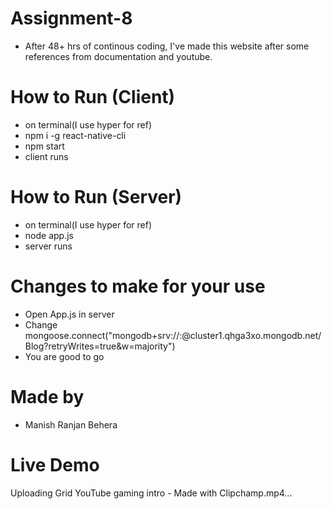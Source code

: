 # Assignment-8
- After 48+ hrs of continous coding, I've made this website after some references from documentation and youtube.

# How to Run (Client)
- on terminal(I use hyper for ref)
- npm i -g react-native-cli
- npm start
- client runs
# How to Run (Server)
- on terminal(I use hyper for ref)
- node app.js
- server runs
# Changes to make for your use
- Open App.js in server
- Change mongoose.connect("mongodb+srv://<username>:<password>@cluster1.qhga3xo.mongodb.net/Blog?retryWrites=true&w=majority")
- You are good to go
# Made by 
- Manish Ranjan Behera

# Live Demo
Uploading Grid YouTube gaming intro - Made with Clipchamp.mp4…

